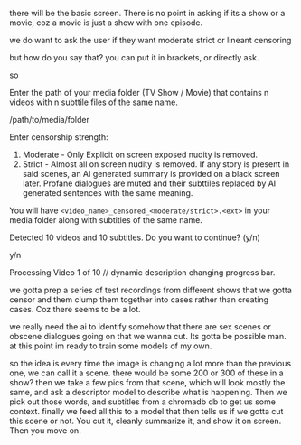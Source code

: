 there will be the basic screen. 
There is no point in asking if its a show or a movie, coz a movie is just a show with one episode. 

we do want to ask the user if they want moderate strict or lineant censoring

but how do you say that? you can put it in brackets, or directly ask. 


so 

Enter the path of your media folder (TV Show / Movie) that contains n videos with n subttile files of the same name. 

/path/to/media/folder

Enter censorship strength: 
1. Moderate - Only Explicit on screen exposed nudity is removed. 
2. Strict - Almost all on screen nudity is removed. If any story is present in said scenes, an AI generated summary is provided on a black screen later. Profane dialogues are muted and their subttiles replaced by AI generated sentences with the same meaning. 

You will have `<video_name>_censored_<moderate/strict>.<ext>` in your media folder along with subtitles of the same name. 

Detected 10 videos and 10 subtitles.
Do you want to continue? (y/n)

y/n

Processing Video 1 of 10
// dynamic description changing progress bar.











we gotta prep a series of test recordings from different shows that we gotta censor and them clump them together into cases rather than creating cases. Coz there seems to be a lot. 

we really need the ai to identify somehow that there are sex scenes or obscene dialogues going on that we wanna cut. Its gotta be possible man. at this point im ready to train some models of my own. 

so the idea is every time the image is changing a lot more than the previous one, we can call it a scene. there would be some 200 or 300 of these in a show? then we take a few pics from that scene, which will look mostly the same, and ask a descriptor model to describe what is happening. Then we pick out those words, and subtitles from a chromadb db to get us some context. finally we feed all this to a model that then tells us if we gotta cut this scene or not. You cut it, cleanly summarize it, and show it on screen. Then you move on. 